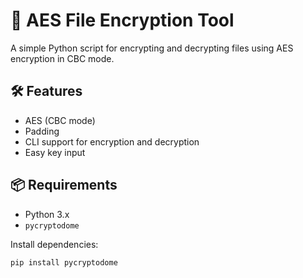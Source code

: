 # 🔐 AES File Encryption Tool

A simple Python script for encrypting and decrypting files using AES encryption in CBC mode.

## 🛠 Features
- AES (CBC mode)
- Padding
- CLI support for encryption and decryption
- Easy key input

## 📦 Requirements
- Python 3.x
- `pycryptodome`

Install dependencies:
```bash
pip install pycryptodome
